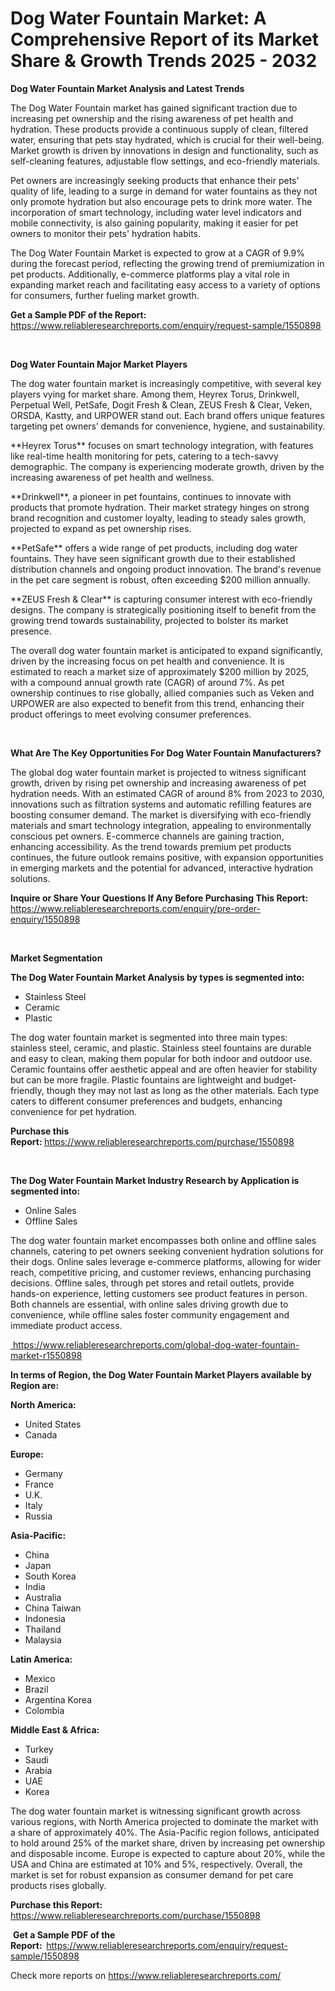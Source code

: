 <p><h1>Dog Water Fountain Market: A Comprehensive Report of its Market Share & Growth Trends 2025 - 2032</h1></p><p><strong>Dog Water Fountain Market Analysis and Latest Trends</strong></p>
<p><p>The Dog Water Fountain market has gained significant traction due to increasing pet ownership and the rising awareness of pet health and hydration. These products provide a continuous supply of clean, filtered water, ensuring that pets stay hydrated, which is crucial for their well-being. Market growth is driven by innovations in design and functionality, such as self-cleaning features, adjustable flow settings, and eco-friendly materials. </p><p>Pet owners are increasingly seeking products that enhance their pets' quality of life, leading to a surge in demand for water fountains as they not only promote hydration but also encourage pets to drink more water. The incorporation of smart technology, including water level indicators and mobile connectivity, is also gaining popularity, making it easier for pet owners to monitor their pets' hydration habits.</p><p>The Dog Water Fountain Market is expected to grow at a CAGR of 9.9% during the forecast period, reflecting the growing trend of premiumization in pet products. Additionally, e-commerce platforms play a vital role in expanding market reach and facilitating easy access to a variety of options for consumers, further fueling market growth.</p></p>
<p><strong>Get a Sample PDF of the Report:&nbsp;</strong> <a href="https://www.reliableresearchreports.com/enquiry/request-sample/1550898?utm_campaign=2030&utm_medium=2&utm_source=Github&utm_content=ia&utm_term=04042025&utm_id=dog-water-fountain">https://www.reliableresearchreports.com/enquiry/request-sample/1550898</a></p>
<p>&nbsp;</p>
<p><strong>Dog Water Fountain Major Market Players</strong></p>
<p><p>The dog water fountain market is increasingly competitive, with several key players vying for market share. Among them, Heyrex Torus, Drinkwell, Perpetual Well, PetSafe, Dogit Fresh & Clean, ZEUS Fresh & Clear, Veken, ORSDA, Kastty, and URPOWER stand out. Each brand offers unique features targeting pet owners’ demands for convenience, hygiene, and sustainability.</p><p>**Heyrex Torus** focuses on smart technology integration, with features like real-time health monitoring for pets, catering to a tech-savvy demographic. The company is experiencing moderate growth, driven by the increasing awareness of pet health and wellness.</p><p>**Drinkwell**, a pioneer in pet fountains, continues to innovate with products that promote hydration. Their market strategy hinges on strong brand recognition and customer loyalty, leading to steady sales growth, projected to expand as pet ownership rises.</p><p>**PetSafe** offers a wide range of pet products, including dog water fountains. They have seen significant growth due to their established distribution channels and ongoing product innovation. The brand's revenue in the pet care segment is robust, often exceeding $200 million annually.</p><p>**ZEUS Fresh & Clear** is capturing consumer interest with eco-friendly designs. The company is strategically positioning itself to benefit from the growing trend towards sustainability, projected to bolster its market presence.</p><p>The overall dog water fountain market is anticipated to expand significantly, driven by the increasing focus on pet health and convenience. It is estimated to reach a market size of approximately $200 million by 2025, with a compound annual growth rate (CAGR) of around 7%. As pet ownership continues to rise globally, allied companies such as Veken and URPOWER are also expected to benefit from this trend, enhancing their product offerings to meet evolving consumer preferences.</p></p>
<p>&nbsp;</p>
<p><strong>What Are The Key Opportunities For Dog Water Fountain Manufacturers?</strong></p>
<p><p>The global dog water fountain market is projected to witness significant growth, driven by rising pet ownership and increasing awareness of pet hydration needs. With an estimated CAGR of around 8% from 2023 to 2030, innovations such as filtration systems and automatic refilling features are boosting consumer demand. The market is diversifying with eco-friendly materials and smart technology integration, appealing to environmentally conscious pet owners. E-commerce channels are gaining traction, enhancing accessibility. As the trend towards premium pet products continues, the future outlook remains positive, with expansion opportunities in emerging markets and the potential for advanced, interactive hydration solutions.</p></p>
<p><strong>Inquire or Share Your Questions If Any Before Purchasing This Report:</strong> <a href="https://www.reliableresearchreports.com/enquiry/pre-order-enquiry/1550898?utm_campaign=2030&utm_medium=2&utm_source=Github&utm_content=ia&utm_term=04042025&utm_id=dog-water-fountain">https://www.reliableresearchreports.com/enquiry/pre-order-enquiry/1550898</a></p>
<p>&nbsp;</p>
<p><strong>Market Segmentation</strong></p>
<p><strong>The Dog Water Fountain Market Analysis by types is segmented into:</strong></p>
<p><ul><li>Stainless Steel</li><li>Ceramic</li><li>Plastic</li></ul></p>
<p><p>The dog water fountain market is segmented into three main types: stainless steel, ceramic, and plastic. Stainless steel fountains are durable and easy to clean, making them popular for both indoor and outdoor use. Ceramic fountains offer aesthetic appeal and are often heavier for stability but can be more fragile. Plastic fountains are lightweight and budget-friendly, though they may not last as long as the other materials. Each type caters to different consumer preferences and budgets, enhancing convenience for pet hydration.</p></p>
<p><strong>Purchase this Report:&nbsp;</strong><a href="https://www.reliableresearchreports.com/purchase/1550898?utm_campaign=2030&utm_medium=2&utm_source=Github&utm_content=ia&utm_term=04042025&utm_id=dog-water-fountain">https://www.reliableresearchreports.com/purchase/1550898</a></p>
<p>&nbsp;</p>
<p><strong>The Dog Water Fountain Market Industry Research by Application is segmented into:</strong></p>
<p><ul><li>Online Sales</li><li>Offline Sales</li></ul></p>
<p><p>The dog water fountain market encompasses both online and offline sales channels, catering to pet owners seeking convenient hydration solutions for their dogs. Online sales leverage e-commerce platforms, allowing for wider reach, competitive pricing, and customer reviews, enhancing purchasing decisions. Offline sales, through pet stores and retail outlets, provide hands-on experience, letting customers see product features in person. Both channels are essential, with online sales driving growth due to convenience, while offline sales foster community engagement and immediate product access.</p></p>
<p><a href="https://www.reliableresearchreports.com/global-dog-water-fountain-market-r1550898?utm_campaign=2030&utm_medium=2&utm_source=Github&utm_content=ia&utm_term=04042025&utm_id=dog-water-fountain">&nbsp;https://www.reliableresearchreports.com/global-dog-water-fountain-market-r1550898</a></p>
<p><strong>In terms of Region, the Dog Water Fountain Market Players available by Region are:</strong></p>
<p>
    <p> <strong> North America: </strong>
        <ul>
            <li>United States</li>
            <li>Canada</li>
        </ul>
        </p> 
    <p> <strong> Europe: </strong>
        <ul>
            <li>Germany</li>
            <li>France</li>
            <li>U.K.</li>
            <li>Italy</li>
            <li>Russia</li>
        </ul>
        </p> 
    <p> <strong> Asia-Pacific: </strong>
        <ul>
            <li>China</li>
            <li>Japan</li>
            <li>South Korea</li>
            <li>India</li>
            <li>Australia</li>
            <li>China Taiwan</li>
            <li>Indonesia</li>
            <li>Thailand</li>
            <li>Malaysia</li>
        </ul>
        </p> 
    <p> <strong> Latin America: </strong>
        <ul>
            <li>Mexico</li>
            <li>Brazil</li>
            <li>Argentina Korea</li>
            <li>Colombia</li>
        </ul>
        </p> 
    <p> <strong> Middle East & Africa: </strong>
        <ul>
            <li>Turkey</li>
            <li>Saudi</li>
            <li>Arabia</li>
            <li>UAE</li>
            <li>Korea</li>
        </ul>
    </p>
    </p>
<p><p>The dog water fountain market is witnessing significant growth across various regions, with North America projected to dominate the market with a share of approximately 40%. The Asia-Pacific region follows, anticipated to hold around 25% of the market share, driven by increasing pet ownership and disposable income. Europe is expected to capture about 20%, while the USA and China are estimated at 10% and 5%, respectively. Overall, the market is set for robust expansion as consumer demand for pet care products rises globally.</p></p>
<p><strong>Purchase this Report: </strong><a href="https://www.reliableresearchreports.com/purchase/1550898?utm_campaign=2030&utm_medium=2&utm_source=Github&utm_content=ia&utm_term=04042025&utm_id=dog-water-fountain">https://www.reliableresearchreports.com/purchase/1550898</a></p>
<p>&nbsp;<strong>Get a Sample PDF of the Report:&nbsp;&nbsp;</strong><a href="https://www.reliableresearchreports.com/enquiry/request-sample/1550898?utm_campaign=2030&utm_medium=2&utm_source=Github&utm_content=ia&utm_term=04042025&utm_id=dog-water-fountain">https://www.reliableresearchreports.com/enquiry/request-sample/1550898</a></p>
<p><strong></strong></p>
<p>Check more reports on <a href="https://www.reliableresearchreports.com/?utm_campaign=2030&utm_medium=2&utm_source=Github&utm_content=ia&utm_term=04042025&utm_id=dog-water-fountain">https://www.reliableresearchreports.com/</a></p>
